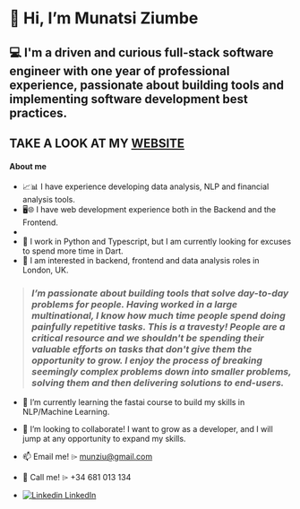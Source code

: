 # 👋 Hi, I’m Munatsi Ziumbe
## 💻 I'm a driven and curious full-stack software engineer with one year of professional experience, passionate about building tools and implementing software development best practices.

## TAKE A LOOK AT MY [WEBSITE](https://munatsi.ziumbe.com) 

#### About me
- 📈📊 I have experience developing data analysis, NLP and financial analysis tools.
- 🖥🌐 I have web development experience both in the Backend and the Frontend.
- 
- 🐍 I work in Python and Typescript, but I am currently looking for excuses to spend more time in Dart.
- 👀 I am interested in backend, frontend and data analysis roles in London, UK.


>  ### *I’m passionate about building tools that solve day-to-day problems for people. Having worked in a large multinational, I know how much time people spend doing painfully repetitive tasks. This is a travesty! People are a critical resource and we shouldn't be spending their valuable efforts on tasks that don't give them the opportunity to grow. I enjoy the process of breaking seemingly complex problems down into smaller problems, solving them and then delivering solutions to end-users.*

- 🌱 I’m currently learning the fastai course to build my skills in NLP/Machine Learning.

- 💞️ I’m looking to collaborate! I want to grow as a developer, and I will jump at any opportunity to expand my skills. 

- 📫 Email me! ⌲ munziu@gmail.com
- 📱 Call me! ⌲ +34 681 013 134 
- [![Linkedin](https://i.stack.imgur.com/gVE0j.png) LinkedIn](https://www.linkedin.com/in/munziu)

